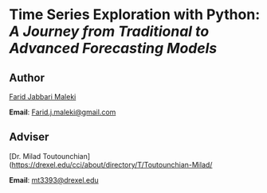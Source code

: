 # **Time Series Exploration with Python:** _A Journey from Traditional to Advanced Forecasting Models_

## Author

[Farid Jabbari Maleki](https://www.linkedin.com/in/farid-j-maleki/)

**Email**: Farid.j.maleki@gmail.com

## Adviser

[Dr. Milad Toutounchian](https://drexel.edu/cci/about/directory/T/Toutounchian-Milad/

**Email**: mt3393@drexel.edu

